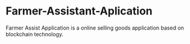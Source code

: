 # Farmer-Assistant-Aplication
Farmer Assist Application is a online selling goods application based on blockchain technology.
